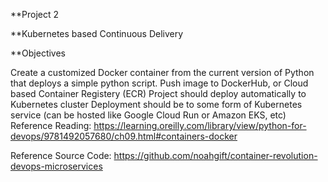 **Project 2

**Kubernetes based Continuous Delivery

**Objectives

Create a customized Docker container from the current version of Python that deploys a simple python script.
Push image to DockerHub, or Cloud based Container Registery (ECR)
Project should deploy automatically to Kubernetes cluster
Deployment should be to some form of Kubernetes service (can be hosted like Google Cloud Run or Amazon EKS, etc)
Reference Reading: https://learning.oreilly.com/library/view/python-for-devops/9781492057680/ch09.html#containers-docker

Reference Source Code: https://github.com/noahgift/container-revolution-devops-microservices
